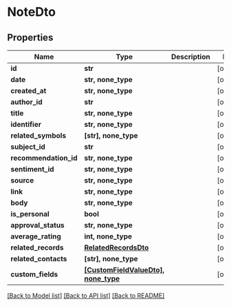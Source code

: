 # NoteDto


## Properties
Name | Type | Description | Notes
------------ | ------------- | ------------- | -------------
**id** | **str** |  | [optional] 
**date** | **str, none_type** |  | [optional] 
**created_at** | **str, none_type** |  | [optional] 
**author_id** | **str** |  | [optional] 
**title** | **str, none_type** |  | [optional] 
**identifier** | **str, none_type** |  | [optional] 
**related_symbols** | **[str], none_type** |  | [optional] 
**subject_id** | **str** |  | [optional] 
**recommendation_id** | **str, none_type** |  | [optional] 
**sentiment_id** | **str, none_type** |  | [optional] 
**source** | **str, none_type** |  | [optional] 
**link** | **str, none_type** |  | [optional] 
**body** | **str, none_type** |  | [optional] 
**is_personal** | **bool** |  | [optional] 
**approval_status** | **str, none_type** |  | [optional] 
**average_rating** | **int, none_type** |  | [optional] 
**related_records** | [**RelatedRecordsDto**](RelatedRecordsDto.md) |  | [optional] 
**related_contacts** | **[str], none_type** |  | [optional] 
**custom_fields** | [**[CustomFieldValueDto], none_type**](CustomFieldValueDto.md) |  | [optional] 

[[Back to Model list]](../README.md#documentation-for-models) [[Back to API list]](../README.md#documentation-for-api-endpoints) [[Back to README]](../README.md)


